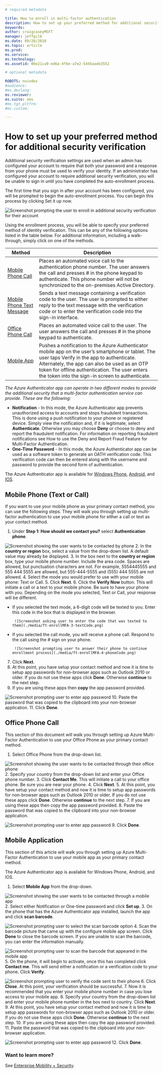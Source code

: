 ```yaml
---
# required metadata

title: How to enroll in multi-factor authentication
description: How to set up your preferred method for additional security verification
keywords:
author: craigcaseyMSFT
manager: jeffgilb
ms.date: 09/28/2016
ms.topic: article
ms.prod:
ms.service:
ms.technology:
ms.assetid: 06e21ca9-ed6a-4f6e-a7e2-5445aaeb3552

# optional metadata

ROBOTS: noindex
#audience:
#ms.devlang:
ms.reviewer:
ms.suite: ems
#ms.tgt_pltfrm:
#ms.custom:

---
```


# How to set up your preferred method for additional security verification



Additional security verification settings are used when an admin has configured your account to require that both your password and a response from your phone must be used to verify your identity. If an administrator has configured your account to require additional security verification, you will be unable to sign in until you have completed the auto-enrollment process.

The first time that you sign in after your account has been configured, you will be prompted to begin the auto-enrollment process. You can begin this process by clicking Set it up now.

![Screenshot prompting the user to enroll in additional security verification for their account](./media/ft-enrollMFA-1-beginProcess.png)

Using the enrollment process, you will be able to specify your preferred method of identity verification. This can be any of the following options listed in the table below. For additional information, including a walk-through, simply click on one of the methods.


|Method|Description|
|------------|----------------------------------|
|[Mobile Phone Call](#mobile-phone-(text-or-call))|Places an automated voice call to the authentication phone number. The user answers the call and presses # in the phone keypad to authenticate. This phone number will not be synchronized to the on-premises Active Directory.|
|[Mobile Phone Text Message](#mobile-phone-(text-or-call))|Sends a text message containing a verification code to the user. The user is prompted to either reply to the text message with the verification code or to enter the verification code into the sign-in interface.|
|[Office Phone Call](#office-phone-call)|Places an automated voice call to the user. The user answers the call and presses # in the phone keypad to authenticate.|
|[Mobile App](#mobile-application)|Pushes a notification to the Azure Authenticator mobile app on the user’s smartphone or tablet. The user taps Verify in the app to authenticate. Alternately, the app can also be used as an OTP token for offline authentication. The user enters the token into the sign-in screen to authenticate.|

_The Azure Authenticator app can operate in two different modes to provide the additional security that a multi-factor authentication service can provide. These are the following:_

- **Notification** - In this mode, the Azure Authenticator app prevents unauthorized access to accounts and stops fraudulent transactions. This is done using a push notification to your phone or registered device. Simply view the notification and, if it is legitimate, select **Authenticate**. Otherwise you may choose **Deny** or choose to deny and report the fraudulent notification. For information on reporting fraudulent notifications see How to use the Deny and Report Fraud Feature for Multi-Factor Authentication.
- **One-Time Password** - In this mode, the Azure Authenticator app can be used as a software token to generate an OATH verification code. This verification code can then be entered along with the username and password to provide the second form of authentication.

The Azure Authenticator app is available for [Windows Phone](http://www.windowsphone.com/en-us/store/app/azure-authenticator/03a5b2bf-6066-418f-b569-e8aecbc06e50), [Android](https://play.google.com/store/apps/details?id=com.azure.authenticator),
and [IOS](https://itunes.apple.com/us/app/azure-authenticator/id983156458).

## Mobile Phone (Text or Call)
If you want to use your mobile phone as your primary contact method, you can use the following steps. They will walk you through setting up multi-factor authentication to use your mobile phone for either a call or text as your contact method.

1. Under **Step 1: How should we contact you?** select **Authentication phone**.

  ![Screenshot showing the user wants to be contacted by phone](./media/ft-enrollMFA-2-securityVerification.png)
2.	In the **country or region** box, select a value from the drop-down list. A default value may already be displayed.
3.	In the box next to the **country or region** box, type your mobile phone number. Include the area code.
Spaces are allowed, but punctuation characters are not. For example, 5554445555 and 555 444 5555 are allowed, but 555-444-5555 and (555) 444 5555 are not allowed.
4.	Select the mode you would prefer to use with your mobile phone: Text or Call.
5.	Click **Next**.
6.	Click the **Verify Now** button. This will initiate a call or a text to your mobile phone. Be sure to have your phone with you. Depending on the mode you selected, Text or Call, your response will be different.
 - If you selected the text mode, a 6-digit code will be texted to you. Enter this code in the box that is displayed in the browser.

        ![Screenshot asking user to enter the code that was texted to them](./media/ft-enrollMFA-3-textCode.png)
 - If you selected the call mode, you will receive a phone call. Respond to the call using the # sign on your phone.

        ![Screenshot prompting user to answer their phone to continue enrollment process](./media/ft-enrollMFA-4-phoneCode.png)
7. Click **Next**.
8.	At this point, you have setup your contact method and now it is time to setup app passwords for non-browser apps such as Outlook 2010 or older. If you do not use these apps click **Done**. Otherwise **continue** to the next step.
9. If you are using these apps then **copy** the app password provided.

  ![Screenshot prompting user to enter app password](./media/ft-enrollMFA-5-copyPW.png)
10.	Paste the password that was copied to the clipboard into your non-browser application.
11.	Click **Done**.

## Office Phone Call
This section of this document will walk you through setting up Azure Multi-Factor Authentication to use your Office Phone as your primary contact method.
1. Select Office Phone from the drop-down list.

  ![Screenshot showing the user wants to be contacted through their office phone](./media/ft-enrollMFA-6-officePhone.png)
2.	Specify your country from the drop-down list and enter your Office phone number.
3.	Click **Contact Me**. This will initiate a call to your office phone. Be sure you are near your phone.
4.	Click **Next**.
5.	At this point, you have setup your contact method and now it is time to setup app passwords for non-browser apps such as Outlook 2010 or older. If you do not use these apps click **Done**. Otherwise **continue** to the next step.
7.	If you are using these apps then copy the app password provided.
8.	Paste the password that was copied to the clipboard into your non-browser application.

  ![Screenshot prompting user to enter app password](./media/ft-enrollMFA-7-pastePW.png)
9.	Click **Done**.

## Mobile Application
This section of this article will walk you through setting up Azure Multi-Factor Authentication to use your mobile app as your primary contact method.

The Azure Authenticator app is available for Windows Phone, Android, and IOS.

1. Select **Mobile App** from the drop-down.

  ![Screenshot showing the user wants to be contacted through a mobile app](./media/ft-enrollMFA-8-mobileApp.png)
2.	Select either Notification or One-time password and click **Set up**.
3.	On the phone that has the Azure Authenticator app installed, launch the app and click **scan barcode**.

  ![Screenshot prompting user to select the scan barcode option](./media/ft-enrollMFA-9-scanBarcode.png)
4.	Scan the barcode picture that came up with the configure mobile app screen. Click **Done** to close the barcode screen. If you are unable to scan the barcode, you can enter the information manually.

  ![Screenshot prompting user to scan the barcode that appeared in the mobile app](./media/ft-enrollMFA-9-scanBarcode2.png)
5.	On the phone, it will begin to activate, once this has completed click **Contact me**. This will send either a notification or a verification code to your phone. Click **Verify**.

  ![Screenshot prompting user to verify the code sent to their phone](./media/ft-enrollMFA-10-verifyActivation.png)
6.	Click **Close**. At this point, your verification should be successful.
7.	Now it is recommended that you enter your mobile phone number in case you lose access to your mobile app.
8.	Specify your country from the drop-down list and enter your mobile phone number in the box next to country. Click **Next**.
9.	At this point, you have setup your contact method and now it is time to setup app passwords for non-browser apps such as Outlook 2010 or older. If you do not use these apps click **Done**. Otherwise **continue** to the next step.
10.	If you are using these apps then copy the app password provided.
11.	Paste the password that was copied to the clipboard into your non-browser application.

  ![Screenshot prompting user to enter app password](./media/ft-enrollMFA-11-securityVerification.png)
12.	Click **Done**.

### Want to learn more?
See [Enterprise Mobility + Security](https://www.microsoft.com/en-us/server-cloud/enterprise-mobility/overview.aspx).
